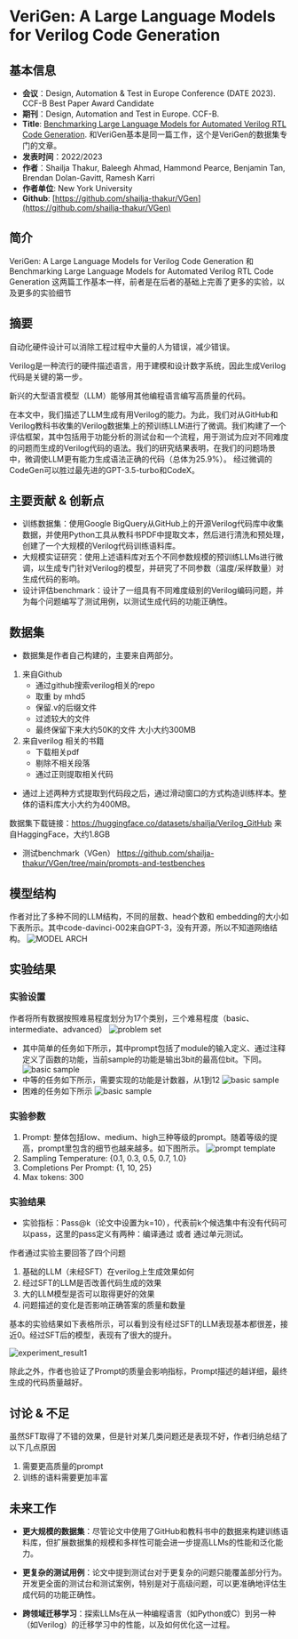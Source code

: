 # VeriGen: A Large Language Models for Verilog Code Generation

## 基本信息
- **会议**：Design, Automation & Test in Europe Conference (DATE 2023). CCF-B Best Paper Award Candidate
- **期刊**：Design, Automation and Test in Europe. CCF-B. 
- **Title**: [Benchmarking Large Language Models for Automated Verilog RTL Code Generation](https://export.arxiv.org/pdf/2212.11140v1.pdf). 和VeriGen基本是同一篇工作，这个是VeriGen的数据集专门的文章。
- **发表时间**：2022/2023
- **作者**：Shailja Thakur, Baleegh Ahmad, Hammond Pearce, Benjamin Tan, Brendan Dolan-Gavitt, Ramesh Karri
- **作者单位**: New York University
- **Github**: [https://github.com/shailja-thakur/VGen](https://github.com/shailja-thakur/VGen)

## 简介
VeriGen: A Large Language Models for Verilog Code Generation 
和 
Benchmarking Large Language Models for Automated Verilog RTL Code Generation 
这两篇工作基本一样，前者是在后者的基础上完善了更多的实验，以及更多的实验细节

## 摘要


自动化硬件设计可以消除工程过程中大量的人为错误，减少错误。

Verilog是一种流行的硬件描述语言，用于建模和设计数字系统，因此生成Verilog代码是关键的第一步。

新兴的大型语言模型（LLM）能够用其他编程语言编写高质量的代码。

在本文中，我们描述了LLM生成有用Verilog的能力。为此，我们对从GitHub和Verilog教科书收集的Verilog数据集上的预训练LLM进行了微调。我们构建了一个评估框架，其中包括用于功能分析的测试台和一个流程，用于测试为应对不同难度的问题而生成的Verilog代码的语法。我们的研究结果表明，在我们的问题场景中，微调使LLM更有能力生成语法正确的代码（总体为25.9%）。
经过微调的CodeGen可以胜过最先进的GPT-3.5-turbo和CodeX。


## 主要贡献 & 创新点

- 训练数据集：使用Google BigQuery从GitHub上的开源Verilog代码库中收集数据，并使用Python工具从教科书PDF中提取文本，然后进行清洗和预处理，创建了一个大规模的Verilog代码训练语料库。
- 大规模实证研究：使用上述语料库对五个不同参数规模的预训练LLMs进行微调，以生成专门针对Verilog的模型，并研究了不同参数（温度/采样数量）对生成代码的影响。
- 设计评估benchmark：设计了一组具有不同难度级别的Verilog编码问题，并为每个问题编写了测试用例，以测试生成代码的功能正确性。

## 数据集

- 数据集是作者自己构建的，主要来自两部分。
1. 来自Github
   - 通过github搜索verilog相关的repo
   - 取重 by mhd5
    - 保留.v的后缀文件
    - 过滤较大的文件
    - 最终保留下来大约50K的文件 大小大约300MB
2. 来自verilog 相关的书籍
    - 下载相关pdf
    - 剔除不相关段落
    - 通过正则提取相关代码

- 通过上述两种方式提取到代码段之后，通过滑动窗口的方式构造训练样本。整体的语料库大小大约为400MB。

数据集下载链接：https://huggingface.co/datasets/shailja/Verilog_GitHub
来自HaggingFace，大约1.8GB

- 测试benchmark（VGen）
https://github.com/shailja-thakur/VGen/tree/main/prompts-and-testbenches


## 模型结构

作者对比了多种不同的LLM结构，不同的层数、head个数和
embedding的大小如下表所示。其中code-davinci-002来自GPT-3，没有开源，所以不知道网络结构。
![MODEL ARCH](figs/VeriGen/model_arch.png)

## 实验结果

### 实验设置

作者将所有数据按照难易程度划分为17个类别，三个难易程度（basic、intermediate、advanced）
![problem set](figs/VeriGen/problem_set.png)
- 其中简单的任务如下所示，其中prompt包括了module的输入定义、通过注释定义了函数的功能，当前sample的功能是输出3bit的最高位bit。下同。
   ![basic sample](figs/VeriGen/basic_sample.png)
- 中等的任务如下所示，需要实现的功能是计数器，从1到12
   ![basic sample](figs/VeriGen/intermediate_sample.png)
- 困难的任务如下所示
   ![basic sample](figs/VeriGen/advanced_sample.png)

### 实验参数

1. Prompt: 整体包括low、medium、high三种等级的prompt。随着等级的提高，prompt里包含的细节也越来越多。如下图所示。
![prompt template](figs/VeriGen/prompt_template.png)
2. Sampling Temperature: {0.1, 0.3, 0.5, 0.7, 1.0}
3. Completions Per Prompt: {1, 10, 25}
4. Max tokens: 300

### 实验结果

- 实验指标：Pass@k（论文中设置为k=10），代表前k个候选集中有没有代码可以pass，这里的pass定义有两种：编译通过 或者 通过单元测试。

作者通过实验主要回答了四个问题
1. 基础的LLM（未经SFT）在verilog上生成效果如何
2. 经过SFT的LLM是否改善代码生成的效果
3. 大的LLM模型是否可以取得更好的效果
4. 问题描述的变化是否影响正确答案的质量和数量


基本的实验结果如下表格所示，可以看到没有经过SFT的LLM表现基本都很差，接近0。经过SFT后的模型，表现有了很大的提升。

![experiment_result1](figs/VeriGen/experiment_result1.png)


除此之外，作者也验证了Prompt的质量会影响指标，Prompt描述的越详细，最终生成的代码质量越好。


## 讨论 & 不足

虽然SFT取得了不错的效果，但是针对某几类问题还是表现不好，作者归纳总结了以下几点原因
1. 需要更高质量的prompt
2. 训练的语料需要更加丰富


## 未来工作

- **更大规模的数据集**：尽管论文中使用了GitHub和教科书中的数据来构建训练语料库，但扩展数据集的规模和多样性可能会进一步提高LLMs的性能和泛化能力。
  
- **更复杂的测试用例**：论文中提到测试台对于更复杂的问题只能覆盖部分行为。开发更全面的测试台和测试案例，特别是对于高级问题，可以更准确地评估生成代码的功能正确性。

- **跨领域迁移学习**：探索LLMs在从一种编程语言（如Python或C）到另一种（如Verilog）的迁移学习中的性能，以及如何优化这一过程。
